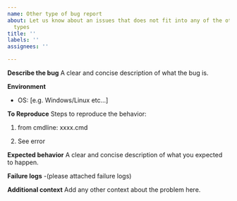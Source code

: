 ```yaml
---
name: Other type of bug report
about: Let us know about an issues that does not fit into any of the other issues
  types
title: ''
labels: ''
assignees: ''

---
```


**Describe the bug**
A clear and concise description of what the bug is.

**Environment**

- OS: [e.g. Windows/Linux etc...]


**To Reproduce**
Steps to reproduce the behavior:

1. from cmdline: xxxx.cmd

2. See error


**Expected behavior**
A clear and concise description of what you expected to happen.

**Failure logs**
-(please attached failure logs)

**Additional context**
Add any other context about the problem here.

